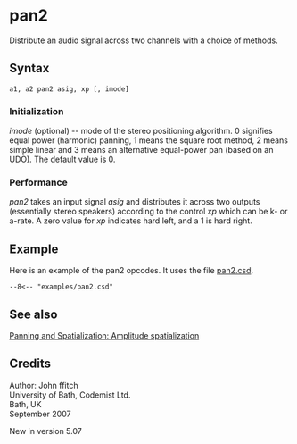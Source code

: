 <!--
id:pan2
category:Signal Modifiers:Panning and Spatialization
-->
# pan2
Distribute an audio signal across two channels with a choice of methods.

## Syntax
``` csound-orc
a1, a2 pan2 asig, xp [, imode]
```

### Initialization

_imode_ (optional) -- mode of the stereo positioning algorithm. 0 signifies equal power (harmonic) panning, 1 means the square root method, 2 means simple linear and 3 means an alternative equal-power pan (based on an UDO). The default value is 0.

### Performance

_pan2_ takes an input signal _asig_ and distributes it across two outputs (essentially stereo speakers) according to the control _xp_ which can be k- or a-rate. A zero value for _xp_ indicates hard left, and a 1 is hard right.

## Example

Here is an example of the pan2 opcodes. It uses the file [pan2.csd](../../examples/pan2.csd).

``` csound-csd title="Example of the pan2 opcodes." linenums="1"
--8<-- "examples/pan2.csd"
```

## See also

[Panning and Spatialization: Amplitude spatialization](../../sigmod/panspatl)

## Credits

Author: John ffitch<br>
University of Bath, Codemist Ltd.<br>
Bath, UK<br>
September 2007<br>

New in version 5.07

